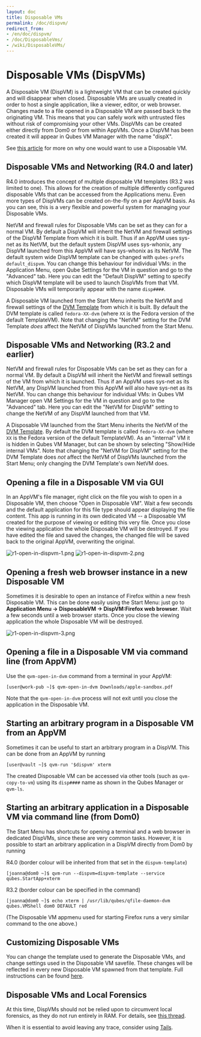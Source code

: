 ```yaml
---
layout: doc
title: Disposable VMs
permalink: /doc/dispvm/
redirect_from:
- /en/doc/dispvm/
- /doc/DisposableVms/
- /wiki/DisposableVMs/
---
```


Disposable VMs (DispVMs)
========================

A Disposable VM (DispVM) is a lightweight VM that can be created quickly and will disappear when closed. 
Disposable VMs are usually created in order to host a single application, like a viewer, editor, or web browser. 
Changes made to a file opened in a Disposable VM are passed back to the originating VM. 
This means that you can safely work with untrusted files without risk of compromising your other VMs. 
DispVMs can be created either directly from Dom0 or from within AppVMs. 
Once a DispVM has been created it will appear in Qubes VM Manager with the name "dispX". 

See [this article](https://blog.invisiblethings.org/2010/06/01/disposable-vms.html) for more on why one would want to use a Disposable VM.

Disposable VMs and Networking (R4.0 and later)
-----------------------------


R4.0 introduces the concept of multiple disposable VM templates (R3.2 was limited to one).
This allows for the creation of multiple differently configured disposable VMs that can be accessed from 
the Applications menu. Even more types of DispVMs can be created on-the-fly on a per AppVM basis.
As you can see, this is a very flexible and powerful system for managing your Disposable VMs.

NetVM and firewall rules for Disposable VMs can be set as they can for a normal VM. 
By default a DispVM will inherit the NetVM and firewall settings of the DispVM Template from which it is built. 
Thus if an AppVM uses sys-net as its NetVM, but the default system DispVM uses sys-whonix,
any DispVM launched from this AppVM will have sys-whonix as its NetVM.
The default system wide DispVM template can be changed with `qubes-prefs default_dispvm`.
You can change this behaviour for individual VMs: in the Application Menu, open Qube Settings
for the VM in question and go to the "Advanced" tab. 
Here you can edit the "Default DispVM" setting to specify which DispVM template will be used to launch DispVMs from that VM.
Disposable VMs will temporarily appear with the name `disp####`. 

A Disposable VM launched from the Start Menu inherits the NetVM and firewall settings of the [DVM Template](https://www.qubes-os.org/doc/glossary/#dvm-template) from which it is built. 
By default the DVM template is called `fedora-XX-dvm` (where `XX` is the Fedora version of the default TemplateVM). 
Note that changing the "NetVM" setting for the DVM Template *does* affect the NetVM of DispVMs launched from the Start Menu.

Disposable VMs and Networking (R3.2 and earlier)
-----------------------------

NetVM and firewall rules for Disposable VMs can be set as they can for a normal VM. 
By default a DispVM will inherit the NetVM and firewall settings of the VM from which it is launched. 
Thus if an AppVM uses sys-net as its NetVM, any DispVM launched from this AppVM will also have sys-net as its NetVM. 
You can change this behaviour for individual VMs: in Qubes VM Manager open VM Settings for the VM in question and go to the "Advanced" tab. 
Here you can edit the "NetVM for DispVM" setting to change the NetVM of any DispVM launched from that VM.

A Disposable VM launched from the Start Menu inherits the NetVM of the [DVM Template](https://www.qubes-os.org/doc/glossary/#dvm-template). 
By default the DVM template is called `fedora-XX-dvm` (where `XX` is the Fedora version of the default TemplateVM). 
As an "internal" VM it is hidden in Qubes VM Manager, but can be shown by selecting "Show/Hide internal VMs". 
Note that changing the "NetVM for DispVM" setting for the DVM Template does *not* affect the NetVM of DispVMs launched from the Start Menu; only changing the DVM Template's own NetVM does.

Opening a file in a Disposable VM via GUI
-----------------------------------------

In an AppVM's file manager, right click on the file you wish to open in a Disposable VM, then choose "Open in Disposable VM". 
Wait a few seconds and the default application for this file type should appear displaying the file content. 
This app is running in its own dedicated VM -- a Disposable VM created for the purpose of viewing or editing this very file. 
Once you close the viewing application the whole Disposable VM will be destroyed. 
If you have edited the file and saved the changes, the changed file will be saved back to the original AppVM, overwriting the original.

![r1-open-in-dispvm-1.png](/attachment/wiki/DisposableVms/r1-open-in-dispvm-1.png) ![r1-open-in-dispvm-2.png](/attachment/wiki/DisposableVms/r1-open-in-dispvm-2.png)

Opening a fresh web browser instance in a new Disposable VM
-----------------------------------------------------------

Sometimes it is desirable to open an instance of Firefox within a new fresh Disposable VM. 
This can be done easily using the Start Menu: just go to **Application Menu -\> DisposableVM -\> DispVM:Firefox web browser**. 
Wait a few seconds until a web browser starts. 
Once you close the viewing application the whole Disposable VM will be destroyed. 

![r1-open-in-dispvm-3.png](/attachment/wiki/DisposableVms/r1-open-in-dispvm-3.png)

Opening a file in a Disposable VM via command line (from AppVM)
---------------------------------------------------------------

Use the `qvm-open-in-dvm` command from a terminal in your AppVM:

~~~
[user@work-pub ~]$ qvm-open-in-dvm Downloads/apple-sandbox.pdf
~~~

Note that the `qvm-open-in-dvm` process will not exit until you close the application in the Disposable VM.

Starting an arbitrary program in a Disposable VM from an AppVM
--------------------------------------------------------------

Sometimes it can be useful to start an arbitrary program in a DispVM. This can be done from an AppVM by running

~~~
[user@vault ~]$ qvm-run '$dispvm' xterm
~~~

The created Disposable VM can be accessed via other tools (such as `qvm-copy-to-vm`) using its `disp####` name as shown in the Qubes Manager or `qvm-ls`.

Starting an arbitrary application in a Disposable VM via command line (from Dom0)
---------------------------------------------------------------------------------

The Start Menu has shortcuts for opening a terminal and a web browser in dedicated DispVMs, since these are very common tasks.
However, it is possible to start an arbitrary application in a DispVM directly from Dom0 by running

R4.0 (border colour will be inherited from that set in the `dispvm-template`)
~~~
[joanna@dom0 ~]$ qvm-run --dispvm=dispvm-template --service qubes.StartApp+xterm
~~~

R3.2 (border colour can be specified in the command)
~~~
[joanna@dom0 ~]$ echo xterm | /usr/lib/qubes/qfile-daemon-dvm qubes.VMShell dom0 DEFAULT red
~~~

(The Disposable VM appmenu used for starting Firefox runs a very similar command to the one above.)

Customizing Disposable VMs
--------------------------

You can change the template used to generate the Disposable VMs, and change settings used in the Disposable VM savefile. 
These changes will be reflected in every new Disposable VM spawned from that template. 
Full instructions can be found [here](/doc/dispvm-customization/).

Disposable VMs and Local Forensics
----------------------------------

At this time, DispVMs should not be relied upon to circumvent local forensics, as they do not run entirely in RAM. 
For details, see [this thread](https://groups.google.com/d/topic/qubes-devel/QwL5PjqPs-4/discussion).

When it is essential to avoid leaving any trace, consider using [Tails](https://tails.boum.org/).
